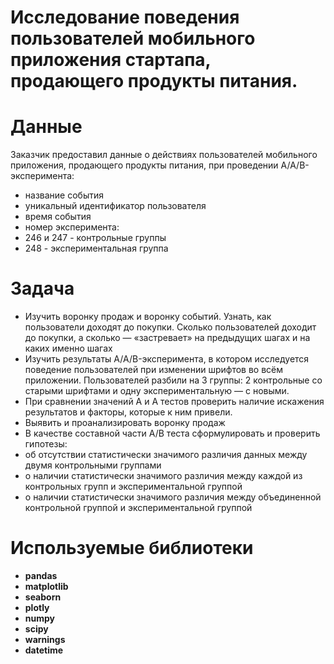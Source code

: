 # Исследование поведения пользователей мобильного приложения стартапа, продающего продукты питания. 

# Данные

Заказчик предоставил данные о действиях пользователей мобильного приложения, продающего продукты питания, при проведении A/A/B-эксперимента:  
- название события
- уникальный идентификатор пользователя
- время события
- номер эксперимента:
 -  246 и 247 - контрольные группы
 -  248 - экспериментальная группа

# Задача 
- Изучить воронку продаж и воронку событий. Узнать, как пользователи доходят до покупки. Сколько пользователей доходит до покупки, а сколько — «застревает» на предыдущих шагах и на каких именно шагах
- Изучить результаты A/A/B-эксперимента, в котором исследуется поведение пользователей при изменении шрифтов во всём приложении. Пользователей разбили на 3 группы: 2 контрольные со старыми шрифтами и одну экспериментальную — с новыми. 
- При сравнении значений A и A тестов проверить наличие искажения результатов и факторы, которые к ним привели.
- Выявить и проанализировать воронку продаж
- В качестве составной части А/В теста сформулировать и проверить гипотезы:
 - об отсутствии статистически значимого различия данных между двумя контрольными группами
 - о наличии статистически значимого различия между каждой из контрольных групп и экспериментальной группой
 - о наличии статистически значимого различия между объединенной контрольной группой и экспериментальной группой

# Используемые библиотеки
- **pandas**  
- **matplotlib** 
- **seaborn** 
- **plotly** 
- **numpy** 
- **scipy** 
- **warnings** 
- **datetime** 
